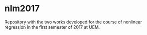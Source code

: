 # nlm2017
Repository with the two works developed for the course of nonlinear regression in the first semester of 2017 at UEM.
